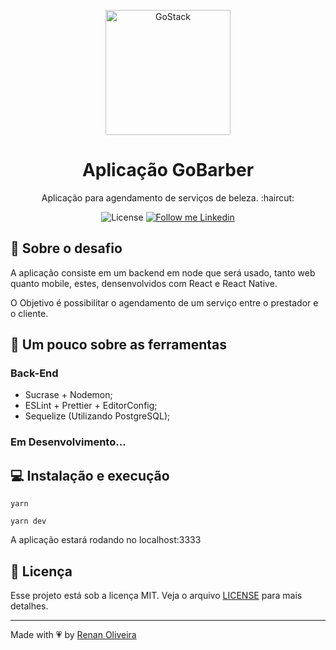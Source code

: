 <p align="center">
    <img alt="GoStack" src="https://rocketseat-cdn.s3-sa-east-1.amazonaws.com/bootcamp-header.png" width="200px" />
</p>

<h1 align="center">
  Aplicação GoBarber
</h1>

<p align="center">Aplicação para agendamento de serviços de beleza.  :haircut:</p>

<p align="center">
  <img alt="License" src="https://img.shields.io/badge/license-MIT-191A1E">

  <a href="https://www.linkedin.com/in/renansmoliveira/">
    <img alt="Follow me Linkedin" src="https://img.shields.io/badge/Follow%20up-renansmoliveira-191A1E?style=social&logo=linkedin">
  </a>
</p>

## :rocket: Sobre o desafio

A aplicação consiste em um backend em node que será usado, tanto web quanto mobile, estes, densenvolvidos com React e React Native.

O Objetivo é possibilitar o agendamento de um serviço entre o prestador e o cliente.


## :pushpin: Um pouco sobre as ferramentas

### Back-End

- Sucrase + Nodemon;
- ESLint + Prettier + EditorConfig;
- Sequelize (Utilizando PostgreSQL);

### **Em Desenvolvimento...**

## :computer: Instalação e execução

```
yarn
```
```
yarn dev
```

A aplicação estará rodando no localhost:3333

## :memo: Licença

Esse projeto está sob a licença MIT. Veja o arquivo [LICENSE](LICENSE.md) para mais detalhes.

---

Made with :heartpulse: by  [Renan Oliveira](https://github.com/lmaoclost)

